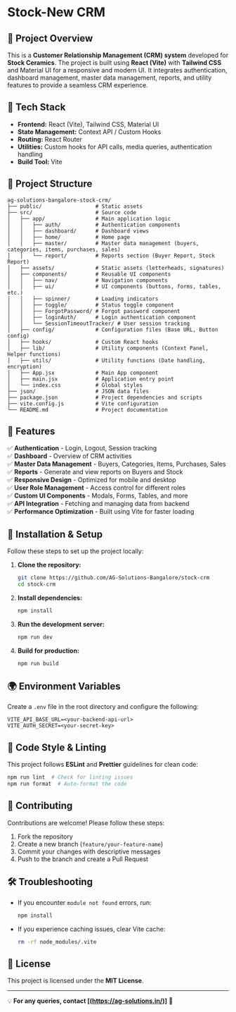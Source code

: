 # Stock-New CRM

## 📌 Project Overview

This is a **Customer Relationship Management (CRM) system** developed for **Stock Ceramics**. The project is built using **React (Vite)** with **Tailwind CSS** and Material UI for a responsive and modern UI. It integrates authentication, dashboard management, master data management, reports, and utility features to provide a seamless CRM experience.

## 🚀 Tech Stack

- **Frontend:** React (Vite), Tailwind CSS, Material UI
- **State Management:** Context API / Custom Hooks
- **Routing:** React Router
- **Utilities:** Custom hooks for API calls, media queries, authentication handling
- **Build Tool:** Vite

## 📁 Project Structure

```
ag-solutions-bangalore-stock-crm/
├── public/                 # Static assets
├── src/                    # Source code
│   ├── app/                # Main application logic
│   │   ├── auth/           # Authentication components
│   │   ├── dashboard/      # Dashboard views
│   │   ├── home/           # Home page
│   │   ├── master/         # Master data management (buyers, categories, items, purchases, sales)
│   │   └── report/         # Reports section (Buyer Report, Stock Report)
│   ├── assets/             # Static assets (letterheads, signatures)
│   ├── components/         # Reusable UI components
│   │   ├── nav/            # Navigation components
│   │   ├── ui/             # UI components (buttons, forms, tables, etc.)
│   │   ├── spinner/        # Loading indicators
│   │   ├── toggle/         # Status toggle component
│   │   ├── ForgotPassword/ # Forgot password component
│   │   ├── loginAuth/      # Login authentication component
│   │   └── SessionTimeoutTracker/ # User session tracking
│   ├── config/             # Configuration files (Base URL, Button config)
│   ├── hooks/              # Custom React hooks
│   ├── lib/                # Utility components (Context Panel, Helper functions)
│   ├── utils/              # Utility functions (Date handling, encryption)
│   ├── App.jsx             # Main App component
│   ├── main.jsx            # Application entry point
│   └── index.css           # Global styles
├── json/                   # JSON data files
├── package.json            # Project dependencies and scripts
├── vite.config.js          # Vite configuration
└── README.md               # Project documentation
```

## 🎯 Features

✅ **Authentication** - Login, Logout, Session tracking  
✅ **Dashboard** - Overview of CRM activities  
✅ **Master Data Management** - Buyers, Categories, Items, Purchases, Sales  
✅ **Reports** - Generate and view reports on Buyers and Stock  
✅ **Responsive Design** - Optimized for mobile and desktop  
✅ **User Role Management** - Access control for different roles  
✅ **Custom UI Components** - Modals, Forms, Tables, and more  
✅ **API Integration** - Fetching and managing data from backend  
✅ **Performance Optimization** - Built using Vite for faster loading

## 🔧 Installation & Setup

Follow these steps to set up the project locally:

1. **Clone the repository:**

   ```sh
   git clone https://github.com/AG-Solutions-Bangalore/stock-crm
   cd stock-crm
   ```

2. **Install dependencies:**

   ```sh
   npm install
   ```

3. **Run the development server:**

   ```sh
   npm run dev
   ```

4. **Build for production:**
   ```sh
   npm run build
   ```

## 🌍 Environment Variables

Create a `.env` file in the root directory and configure the following:

```
VITE_API_BASE_URL=<your-backend-api-url>
VITE_AUTH_SECRET=<your-secret-key>
```

## 📜 Code Style & Linting

This project follows **ESLint** and **Prettier** guidelines for clean code:

```sh
npm run lint  # Check for linting issues
npm run format  # Auto-format the code
```

## 📢 Contributing

Contributions are welcome! Please follow these steps:

1. Fork the repository
2. Create a new branch (`feature/your-feature-name`)
3. Commit your changes with descriptive messages
4. Push to the branch and create a Pull Request

## 🛠️ Troubleshooting

- If you encounter `module not found` errors, run:
  ```sh
  npm install
  ```
- If you experience caching issues, clear Vite cache:
  ```sh
  rm -rf node_modules/.vite
  ```

## 📝 License

This project is licensed under the **MIT License**.

---

💡 **For any queries, contact [(https://ag-solutions.in/)]** 🚀
